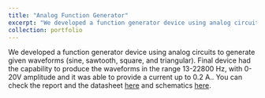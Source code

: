 ```yaml
---
title: "Analog Function Generator"
excerpt: "We developed a function generator device using analog circuits to generate given waveforms (sine, sawtooth, square, and triangular). Final device had the capability to produce the waveforms in the range 13-22800 Hz, with 0-20V amplitude and it was able to provide a current up to 0.2 A.. You can check the report and the datasheet [here](https://www.dropbox.com/sh/zru50dc1lkl8vbk/AABYudRu5XwuaLHchDYl-AeUa?dl=0) and schematics [here](https://github.com/sahanHe/Analog-function-generator)."
collection: portfolio
---
```


We developed a function generator device using analog circuits to generate given waveforms (sine, sawtooth, square, and triangular). Final device had the capability to produce the waveforms in the range 13-22800 Hz, with 0-20V amplitude and it was able to provide a current up to 0.2 A.. You can check the report and the datasheet [here](https://www.dropbox.com/sh/zru50dc1lkl8vbk/AABYudRu5XwuaLHchDYl-AeUa?dl=0) and schematics [here](https://github.com/sahanHe/Analog-function-generator). 
